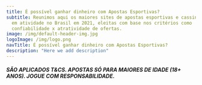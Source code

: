 ```yaml
---
title: É possível ganhar dinheiro com Apostas Esportivas?
subtitle: Reunimos aqui os maiores sites de apostas esportivas e cassino online
  em atividade no Brasil em 2021, eleitas com base nos critérios como
  confiabilidade x atratividade de ofertas.
image: /img/default-header-img.jpg
logoImage: /img/logo.png
navTitle: É possível ganhar dinheiro com Apostas Esportivas?
description: "Here we add description"
---
```

##### SÃO APLICADOS T&CS. APOSTAS SÓ PARA MAIORES DE IDADE (18+ ANOS). JOGUE COM RESPONSABILIDADE.